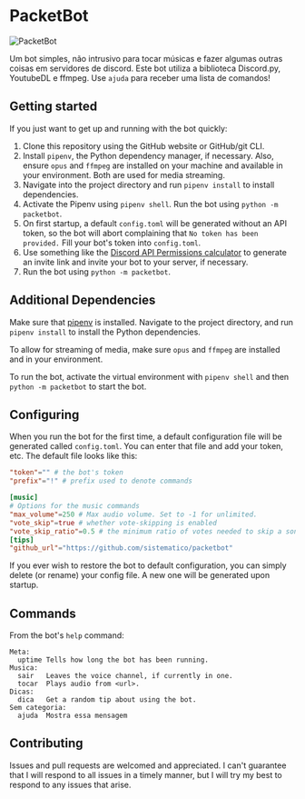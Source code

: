 # PacketBot

![PacketBot](https://raw.githubusercontent.com/sistematico/packetbot/main/assets/img/terminator.jpg "T-800")

Um bot simples, não intrusivo para tocar músicas e fazer algumas outras coisas em servidores de discord.
Este bot utiliza a biblioteca Discord.py, YoutubeDL e ffmpeg. Use `ajuda` para receber uma lista de comandos!

## Getting started
If you just want to get up and running with the bot quickly:

1. Clone this repository using the GitHub website or GitHub/git CLI.
2. Install `pipenv`, the Python dependency manager, if necessary. Also, ensure `opus` and `ffmpeg` are installed on your machine and available in your environment. Both are used for media streaming.
3. Navigate into the project directory and run `pipenv install` to install dependencies.
4. Activate the Pipenv using `pipenv shell`. Run the bot using `python -m packetbot`.
5. On first startup, a default `config.toml` will be generated without an API token, so the bot will abort complaining that `No token has been provided.` Fill your bot's token into `config.toml`.
6. Use something like the [Discord API Permissions calculator](https://discordapi.com/permissions.html) to generate an invite link and invite your bot to your server, if necessary.
7. Run the bot using `python -m packetbot`.

## Additional Dependencies

Make sure that [pipenv](https://pipenv.pypa.io/en/latest/) is installed. Navigate to the project directory, and run `pipenv install` to install the Python dependencies.

To allow for streaming of media, make sure `opus` and `ffmpeg` are installed and in your environment.

To run the bot, activate the virtual environment with `pipenv shell` and then `python -m packetbot` to start the bot.

## Configuring

When you run the bot for the first time, a default configuration file will be generated called `config.toml`. You can enter that file and add your token, etc. The default file looks like this:

```toml
"token"="" # the bot's token
"prefix"="!" # prefix used to denote commands

[music]
# Options for the music commands
"max_volume"=250 # Max audio volume. Set to -1 for unlimited.
"vote_skip"=true # whether vote-skipping is enabled
"vote_skip_ratio"=0.5 # the minimum ratio of votes needed to skip a song
[tips]
"github_url"="https://github.com/sistematico/packetbot"
```

If you ever wish to restore the bot to default configuration, you can simply delete (or rename) your config file. A new one will be generated upon startup.

## Commands
From the bot's `help` command:
```
Meta:
  uptime Tells how long the bot has been running.
Musica:
  sair   Leaves the voice channel, if currently in one.
  tocar  Plays audio from <url>.
Dicas:
  dica   Get a random tip about using the bot.
Sem categoria:
  ajuda  Mostra essa mensagem
```

## Contributing
Issues and pull requests are welcomed and appreciated. I can't guarantee that I will respond to all issues in a timely manner, but I will try my best to respond to any issues that arise.
